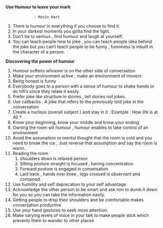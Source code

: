 #### Use Humour to leave your mark
                 - Kevin Hart

1. There is humour in everything if you choose to find it.
2. In your darkest moments you gotta find the light.
3. Don’t be to serious , find humour and laugh at yourself.
4. You can teach people how to joke , you can teach people idea behind the joke but you can’t teach people to be funny , funniness is inbuilt in the character of a person.

**Discovering the power of humour**

1. Humour softens whoever is on the other side of conversation 
2. Make your environment active , make an environment of movers
3. Being honest is funny
4. Everybody goes to a person with a sense of humour to shake hands or do hifi’s since they relate it easily.
5. Prefer joke like structure in stories , tell stories not jokes.
6. Use callbacks : A joke that refers to the previously told joke in the conversation 
7. Create a nucleus (overall subject ) and stay in it : Example : How life is at 40 ?
8. Know your beginning, know your middle and know your ending 
9. Owning the room wit humour , humour enables to take control of an environment 
10. Avoid the assumption or mental thought that the room is cold and you need to break the ice , Just reverse that assumption and say the room is warm.
11. Reading the room
    1. shoulders down is relaxed person
    2. Sitting posture straight is focused , having concentration 
    3. Forward posture is engaged in conversation 
    4. Laid back , hands over knee , legs crossed is observant and contained.
12. Use humility and self deprecation to your self advantage.
13. Acknowledge the other person to be smart and ask him to dumb it down for you so you can take the information easily.
14. Getting people to drop their shoulders and be comfortable makes conversation productive 
15. Use your hand gestures to seek more attention.
16. Make varying levels of voice in your talk to make people stick which prevents them to wander to other places
